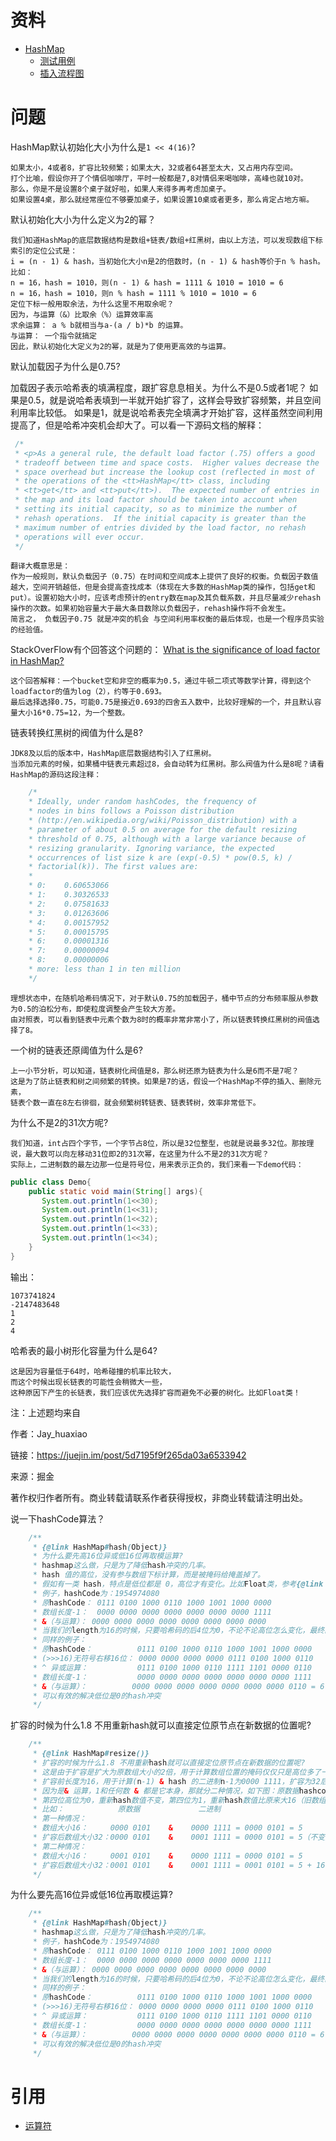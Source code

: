 # 资料

- [HashMap](../../src/main/java/xyz/zzyitj/source/java/util/HashMap.java)
  - [测试用例](../../src/test/java/xyz/zzyitj/java/util/HashMapTest.java)
  - [插入流程图](../../其他/util/HashMap/插入流程图.png)
  
# 问题

HashMap默认初始化大小为什么是`1 << 4(16)`?

    如果太小，4或者8，扩容比较频繁；如果太大，32或者64甚至太大，又占用内存空间。
    打个比喻，假设你开了个情侣咖啡厅，平时一般都是7,8对情侣来喝咖啡，高峰也就10对。
    那么，你是不是设置8个桌子就好啦，如果人来得多再考虑加桌子。
    如果设置4桌，那么就经常座位不够要加桌子，如果设置10桌或者更多，那么肯定占地方嘛。

默认初始化大小为什么定义为2的幂？

    我们知道HashMap的底层数据结构是数组+链表/数组+红黑树，由以上方法，可以发现数组下标索引的定位公式是：
    i = (n - 1) & hash，当初始化大小n是2的倍数时，(n - 1) & hash等价于n % hash。比如：
    n = 16，hash = 1010，则(n - 1) & hash = 1111 & 1010 = 1010 = 6
    n = 16，hash = 1010，则n % hash = 1111 % 1010 = 1010 = 6
    定位下标一般用取余法，为什么这里不用取余呢？
    因为，与运算（&）比取余（%）运算效率高
    求余运算： a % b就相当与a-(a / b)*b 的运算。
    与运算： 一个指令就搞定
    因此，默认初始化大定义为2的幂，就是为了使用更高效的与运算。
    
默认加载因子为什么是0.75?

加载因子表示哈希表的填满程度，跟扩容息息相关。为什么不是0.5或者1呢？
如果是0.5，就是说哈希表填到一半就开始扩容了，这样会导致扩容频繁，并且空间利用率比较低。
如果是1，就是说哈希表完全填满才开始扩容，这样虽然空间利用提高了，但是哈希冲突机会却大了。可以看一下源码文档的解释：

```java
 /*
 * <p>As a general rule, the default load factor (.75) offers a good
 * tradeoff between time and space costs.  Higher values decrease the
 * space overhead but increase the lookup cost (reflected in most of
 * the operations of the <tt>HashMap</tt> class, including
 * <tt>get</tt> and <tt>put</tt>).  The expected number of entries in
 * the map and its load factor should be taken into account when
 * setting its initial capacity, so as to minimize the number of
 * rehash operations.  If the initial capacity is greater than the
 * maximum number of entries divided by the load factor, no rehash
 * operations will ever occur.
 */
```
    翻译大概意思是：
    作为一般规则，默认负载因子（0.75）在时间和空间成本上提供了良好的权衡。负载因子数值越大，空间开销越低，但是会提高查找成本（体现在大多数的HashMap类的操作，包括get和put）。设置初始大小时，应该考虑预计的entry数在map及其负载系数，并且尽量减少rehash操作的次数。如果初始容量大于最大条目数除以负载因子，rehash操作将不会发生。
    简言之， 负载因子0.75 就是冲突的机会 与空间利用率权衡的最后体现，也是一个程序员实验的经验值。
StackOverFlow有个回答这个问题的： [What is the significance of load factor in HashMap?](https://stackoverflow.com/questions/10901752/what-is-the-significance-of-load-factor-in-hashmap)

    这个回答解释：一个bucket空和非空的概率为0.5，通过牛顿二项式等数学计算，得到这个loadfactor的值为log（2），约等于0.693。
    最后选择选择0.75，可能0.75是接近0.693的四舍五入数中，比较好理解的一个，并且默认容量大小16*0.75=12，为一个整数。

链表转换红黑树的阀值为什么是8?

    JDK8及以后的版本中，HashMap底层数据结构引入了红黑树。
    当添加元素的时候，如果桶中链表元素超过8，会自动转为红黑树。那么阀值为什么是8呢？请看HashMap的源码这段注释：
```java
    /*
    * Ideally, under random hashCodes, the frequency of
    * nodes in bins follows a Poisson distribution
    * (http://en.wikipedia.org/wiki/Poisson_distribution) with a
    * parameter of about 0.5 on average for the default resizing
    * threshold of 0.75, although with a large variance because of
    * resizing granularity. Ignoring variance, the expected
    * occurrences of list size k are (exp(-0.5) * pow(0.5, k) /
    * factorial(k)). The first values are:
    *
    * 0:    0.60653066
    * 1:    0.30326533
    * 2:    0.07581633
    * 3:    0.01263606
    * 4:    0.00157952
    * 5:    0.00015795
    * 6:    0.00001316
    * 7:    0.00000094
    * 8:    0.00000006
    * more: less than 1 in ten million
    */
```
    理想状态中，在随机哈希码情况下，对于默认0.75的加载因子，桶中节点的分布频率服从参数为0.5的泊松分布，即使粒度调整会产生较大方差。
    由对照表，可以看到链表中元素个数为8时的概率非常非常小了，所以链表转换红黑树的阀值选择了8。
    
一个树的链表还原阈值为什么是6?

    上一小节分析，可以知道，链表树化阀值是8，那么树还原为链表为什么是6而不是7呢？
    这是为了防止链表和树之间频繁的转换。如果是7的话，假设一个HashMap不停的插入、删除元素，
    链表个数一直在8左右徘徊，就会频繁树转链表、链表转树，效率非常低下。
    
为什么不是2的31次方呢?

    我们知道，int占四个字节，一个字节占8位，所以是32位整型，也就是说最多32位。那按理说，最大数可以向左移动31位即2的31次幂，在这里为什么不是2的31次方呢？
    实际上，二进制数的最左边那一位是符号位，用来表示正负的，我们来看一下demo代码：
```java
public class Demo{
    public static void main(String[] args){
       System.out.println(1<<30);
       System.out.println(1<<31);
       System.out.println(1<<32);
       System.out.println(1<<33);
       System.out.println(1<<34);
    }
}
```
输出：
```
1073741824
-2147483648
1
2
4
```

哈希表的最小树形化容量为什么是64?

    这是因为容量低于64时，哈希碰撞的机率比较大，
    而这个时候出现长链表的可能性会稍微大一些，
    这种原因下产生的长链表，我们应该优先选择扩容而避免不必要的树化。比如Float类！

注：上述题均来自

作者：Jay_huaxiao

链接：https://juejin.im/post/5d7195f9f265da03a6533942

来源：掘金

著作权归作者所有。商业转载请联系作者获得授权，非商业转载请注明出处。

说一下hashCode算法？
```java
    /**
     * {@link HashMap#hash(Object)}
     * 为什么要先高16位异或低16位再取模运算?
     * hashmap这么做，只是为了降低hash冲突的几率。
     * hash 值的高位，没有参与数组下标计算，而是被掩码给掩盖掉了。
     * 假如有一类 hash，特点是低位都是 0，高位才有变化。比如Float类，参考{@link xyz.zzyitj.java.util.HashMapTest#testHashCode()}
     * 例子，hashCode为：1954974080
     * 原hashCode： 0111 0100 1000 0110 1000 1001 1000 0000
     * 数组长度-1：  0000 0000 0000 0000 0000 0000 0000 1111
     * &（与运算）： 0000 0000 0000 0000 0000 0000 0000 0000
     * 当我们的length为16的时候，只要哈希码的后4位为0，不论不论高位怎么变化，最终的结果均为0。
     * 同样的例子：
     * 原hashCode：          0111 0100 1000 0110 1000 1001 1000 0000
     * (>>>16)无符号右移16位： 0000 0000 0000 0000 0111 0100 1000 0110
     * ^ 异或运算：           0111 0100 1000 0110 1111 1101 0000 0110
     * 数组长度-1：           0000 0000 0000 0000 0000 0000 0000 1111
     * &（与运算）：          0000 0000 0000 0000 0000 0000 0000 0110 = 6
     * 可以有效的解决低位是0的hash冲突
     */
```

扩容的时候为什么1.8 不用重新hash就可以直接定位原节点在新数据的位置呢?

```java
    /**
     * {@link HashMap#resize()}
     * 扩容的时候为什么1.8 不用重新hash就可以直接定位原节点在新数据的位置呢?
     * 这是由于扩容是扩大为原数组大小的2倍，用于计算数组位置的掩码仅仅只是高位多了一个1
     * 扩容前长度为16，用于计算(n-1) & hash 的二进制n-1为0000 1111，扩容为32后的二进制就高位多了1，为0001 1111。
     * 因为是& 运算，1和任何数 & 都是它本身，那就分二种情况，如下图：原数据hashcode高位第4位为0和高位为1的情况；
     * 第四位高位为0，重新hash数值不变，第四位为1，重新hash数值比原来大16（旧数组的容量）
     * 比如：            原数据             二进制
     * 第一种情况：
     * 数组大小16：     0000 0101    &    0000 1111 = 0000 0101 = 5
     * 扩容后数组大小32：0000 0101    &    0001 1111 = 0000 0101 = 5（不变）
     * 第二种情况：
     * 数组大小16：     0001 0101    &    0000 1111 = 0000 0101 = 5
     * 扩容后数组大小32：0001 0101    &    0001 1111 = 0001 0101 = 5 + 16（比扩容前增加了16）
     */
```

为什么要先高16位异或低16位再取模运算?

```java
    /**
     * {@link HashMap#hash(Object)}
     * hashmap这么做，只是为了降低hash冲突的几率。
     * 例子，hashCode为：1954974080
     * 原hashCode： 0111 0100 1000 0110 1000 1001 1000 0000
     * 数组长度-1：  0000 0000 0000 0000 0000 0000 0000 1111
     * &（与运算）： 0000 0000 0000 0000 0000 0000 0000 0000
     * 当我们的length为16的时候，只要哈希码的后4位为0，不论不论高位怎么变化，最终的结果均为0。
     * 同样的例子：
     * 原hashCode：          0111 0100 1000 0110 1000 1001 1000 0000
     * (>>>16)无符号右移16位： 0000 0000 0000 0000 0111 0100 1000 0110
     * ^ 异或运算：           0111 0100 1000 0110 1111 1101 0000 0110
     * 数组长度-1：           0000 0000 0000 0000 0000 0000 0000 1111
     * &（与运算）：          0000 0000 0000 0000 0000 0000 0000 0110 = 6
     * 可以有效的解决低位是0的hash冲突
     */
```

# 引用
- [运算符](../../其他/运算符.jpeg)